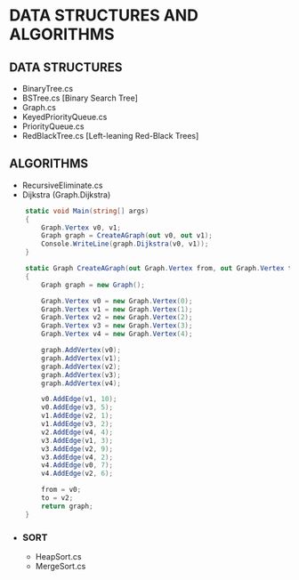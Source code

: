 # DATA STRUCTURES AND ALGORITHMS

## DATA STRUCTURES
* BinaryTree.cs
* BSTree.cs  [Binary Search Tree]
* Graph.cs
* KeyedPriorityQueue.cs
* PriorityQueue.cs
* RedBlackTree.cs  [Left-leaning Red-Black Trees]

## ALGORITHMS
* RecursiveEliminate.cs
* Dijkstra (Graph.Dijkstra)

```cs
    static void Main(string[] args)
    {
        Graph.Vertex v0, v1;
        Graph graph = CreateAGraph(out v0, out v1);
        Console.WriteLine(graph.Dijkstra(v0, v1));
    }

    static Graph CreateAGraph(out Graph.Vertex from, out Graph.Vertex to)
    {
        Graph graph = new Graph();

        Graph.Vertex v0 = new Graph.Vertex(0);
        Graph.Vertex v1 = new Graph.Vertex(1);
        Graph.Vertex v2 = new Graph.Vertex(2);
        Graph.Vertex v3 = new Graph.Vertex(3);
        Graph.Vertex v4 = new Graph.Vertex(4);

        graph.AddVertex(v0);
        graph.AddVertex(v1);
        graph.AddVertex(v2);
        graph.AddVertex(v3);
        graph.AddVertex(v4);

        v0.AddEdge(v1, 10);
        v0.AddEdge(v3, 5);
        v1.AddEdge(v2, 1);
        v1.AddEdge(v3, 2);
        v2.AddEdge(v4, 4);
        v3.AddEdge(v1, 3);
        v3.AddEdge(v2, 9);
        v3.AddEdge(v4, 2);
        v4.AddEdge(v0, 7);
        v4.AddEdge(v2, 6);

        from = v0;
        to = v2;
        return graph;
    }
```

* ### SORT
    * HeapSort.cs
    * MergeSort.cs
